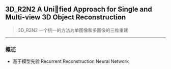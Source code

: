 ## 3D_R2N2 A Unified Approach for Single and Multi-view 3D Object Reconstruction
> 3D_R2N2 一个统一的方法为单图像和多图像的三维重建

***
### 概述

* 基于模型先验 Recurrent Reconstruction Neural Network
